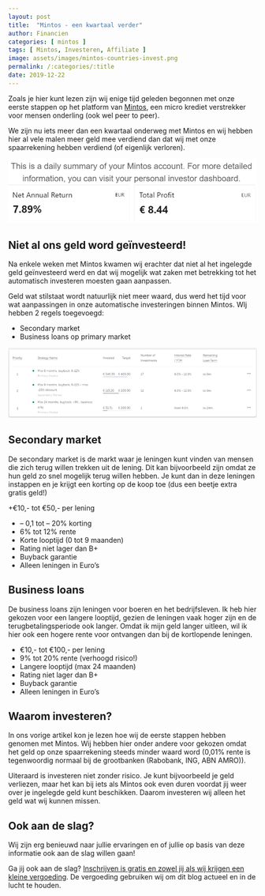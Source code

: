 ```yaml
---
layout: post
title:  "Mintos - een kwartaal verder"
author: Financien
categories: [ mintos ]
tags: [ Mintos, Investeren, Affiliate ]
image: assets/images/mintos-countries-invest.png
permalink: /:categories/:title
date: 2019-12-22
---
```

Zoals je hier kunt lezen zijn wij enige tijd geleden begonnen met onze eerste stappen op het platform van <a href="http://www.mintos.com/en/l/ref/DCUEKF" target="_blank" rel="noreferrer noopener">Mintos</a>, een micro krediet verstrekker voor mensen onderling (ook wel peer to peer).

We zijn nu iets meer dan een kwartaal onderweg met Mintos en wij hebben hier al vele malen meer geld mee verdiend dan dat wij met onze spaarrekening hebben verdiend (of eigenlijk verloren).

![De resultaten na 1 kwartaal](/assets/images/investment-mintos-1-quarter.png)

## Niet al ons geld word geïnvesteerd!
Na enkele weken met Mintos kwamen wij erachter dat niet al het ingelegde geld geïnvesteerd werd en dat wij mogelijk wat zaken met betrekking tot het automatisch investeren moesten gaan aanpassen.

Geld wat stilstaat wordt natuurlijk niet meer waard, dus werd het tijd voor wat aanpassingen in onze automatische investeringen binnen Mintos. WIj hebben 2 regels toegevoegd:

+ Secondary market
+ Business loans op primary market

![Niet al het geld wordt geïnvesteerd](/assets/images/niet-alles-word-geinvesteerd.png)

## Secondary market
De secondary market is de markt waar je leningen kunt vinden van mensen die zich terug willen trekken uit de lening. Dit kan bijvoorbeeld zijn omdat ze hun geld zo snel mogelijk terug willen hebben. Je kunt dan in deze leningen instappen en je krijgt een korting op de koop toe (dus een beetje extra gratis geld!)

+€10,- tot €50,- per lening
+ – 0,1 tot – 20% korting
+ 6% tot 12% rente
+ Korte looptijd (0 tot 9 maanden)
+ Rating niet lager dan B+
+ Buyback garantie
+ Alleen leningen in Euro’s

## Business loans
De business loans zijn leningen voor boeren en het bedrijfsleven. Ik heb hier gekozen voor een langere looptijd, gezien de leningen vaak hoger zijn en de terugbetalingsperiode ook langer. Omdat ik mijn geld langer uitleen, wil ik hier ook een hogere rente voor ontvangen dan bij de kortlopende leningen.

+ €10,- tot €100,- per lening
+ 9% tot 20% rente (verhoogd risico!)
+ Langere looptijd (max 24 maanden)
+ Rating niet lager dan B+
+ Buyback garantie
+ Alleen leningen in Euro’s

## Waarom investeren?
In ons vorige artikel kon je lezen hoe wij de eerste stappen hebben genomen met Mintos. Wij hebben hier onder andere voor gekozen omdat het geld op onze spaarrekening steeds minder waard word (0,01% rente is tegenwoordig normaal bij de grootbanken (Rabobank, ING, ABN AMRO)).

Uiteraard is investeren niet zonder risico. Je kunt bijvoorbeeld je geld verliezen, maar het kan bij iets als Mintos ook even duren voordat jij weer over je ingelegde geld kunt beschikken. Daarom investeren wij alleen het geld wat wij kunnen missen.

## Ook aan de slag?
Wij zijn erg benieuwd naar jullie ervaringen en of jullie op basis van deze informatie ook aan de slag willen gaan!

Ga jij ook aan de slag? <a href="http://www.mintos.com/en/l/ref/DCUEKF" target="_blank" rel="noreferrer noopener">Inschrijven is gratis en zowel jij als wij krijgen een kleine vergoeding</a>. De vergoeding gebruiken wij om dit blog actueel en in de lucht te houden.
